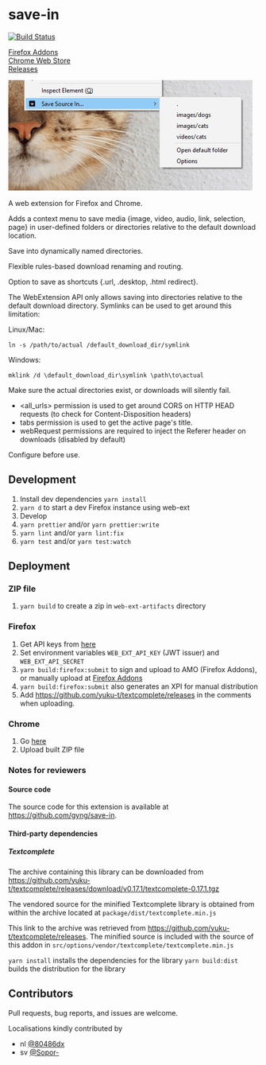# save-in

[![Build Status](https://travis-ci.org/gyng/save-in.svg?branch=master)](https://travis-ci.org/gyng/save-in)

[Firefox Addons](https://addons.mozilla.org/en-US/firefox/addon/save-in)<br />
[Chrome Web Store](https://chrome.google.com/webstore/detail/save-in%E2%80%A6/jpblofcpgfjikaapfedldfeilmpgkedf)<br />
[Releases](https://github.com/gyng/save-in/releases/)

![Screenshot](docs/screenshot.png)

A web extension for Firefox and Chrome.

Adds a context menu to save media {image, video, audio, link, selection, page} in user-defined folders or directories relative to the default download location.

Save into dynamically named directories.

Flexible rules-based download renaming and routing.

Option to save as shortcuts {.url, .desktop, .html redirect}.

The WebExtension API only allows saving into directories relative to the default download directory. Symlinks can be used to get around this limitation:

Linux/Mac:

    ln -s /path/to/actual /default_download_dir/symlink

Windows:

    mklink /d \default_download_dir\symlink \path\to\actual

Make sure the actual directories exist, or downloads will silently fail.

* <all_urls> permission is used to get around CORS on HTTP HEAD requests (to check for Content-Disposition headers)
* tabs permission is used to get the active page's title.
* webRequest permissions are required to inject the Referer header on downloads (disabled by default)

Configure before use.

## Development

1. Install dev dependencies `yarn install`
2. `yarn d` to start a dev Firefox instance using web-ext
3. Develop
4. `yarn prettier` and/or `yarn prettier:write`
5. `yarn lint` and/or `yarn lint:fix`
6. `yarn test` and/or `yarn test:watch`

## Deployment

### ZIP file

1. `yarn build` to create a zip in `web-ext-artifacts` directory

### Firefox

1. Get API keys from [here](https://addons.mozilla.org/en-US/developers/addon/api/key/)
2. Set environment variables `WEB_EXT_API_KEY` (JWT issuer) and `WEB_EXT_API_SECRET`
3. `yarn build:firefox:submit` to sign and upload to AMO (Firefox Addons), or manually upload at [Firefox Addons](https://addons.mozilla.org/en-US/developers/addons)
4. `yarn build:firefox:submit` also generates an XPI for manual distribution
5. Add https://github.com/yuku-t/textcomplete/releases in the comments when uploading.

### Chrome

1. Go [here](https://chrome.google.com/webstore/developer/dashboard)
2. Upload built ZIP file

### Notes for reviewers

#### Source code

The source code for this extension is available at https://github.com/gyng/save-in.

#### Third-party dependencies

##### Textcomplete

The archive containing this library can be downloaded from https://github.com/yuku-t/textcomplete/releases/download/v0.17.1/textcomplete-0.17.1.tgz

The vendored source for the minified Textcomplete library is obtained from within the archive located at  `package/dist/textcomplete.min.js`

This link to the archive was retrieved from https://github.com/yuku-t/textcomplete/releases. The minified source is included with the source of this addon in `src/options/vendor/textcomplete/textcomplete.min.js`

`yarn install` installs the dependencies for the library
`yarn build:dist` builds the distribution for the library

## Contributors

Pull requests, bug reports, and issues are welcome.

Localisations kindly contributed by

* nl [@80486dx](https://github.com/80486dx)
* sv [@Sopor-](https://github.com/Sopor-)
